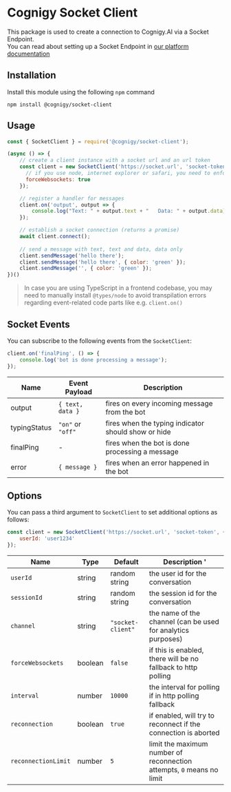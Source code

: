 # Cognigy Socket Client

This package is used to create a connection to Cognigy.AI via a Socket Endpoint.  
You can read about setting up a Socket Endpoint in [our platform documentation](https://docs.cognigy.com/docs/deploy-a-socket-endpoint)

## Installation
Install this module using the following `npm` command
```
npm install @cognigy/socket-client
```

## Usage

```javascript
const { SocketClient } = require('@cognigy/socket-client');

(async () => {
    // create a client instance with a socket url and an url token
    const client = new SocketClient('https://socket.url', 'socket-token', {
      // if you use node, internet explorer or safari, you need to enforce websockets
      forceWebsockets: true
    });

    // register a handler for messages
    client.on('output', output => {
        console.log("Text: " + output.text + "   Data: " + output.data);
    });

    // establish a socket connection (returns a promise)
    await client.connect();
    
    // send a message with text, text and data, data only
    client.sendMessage('hello there');
    client.sendMessage('hello there', { color: 'green' });
    client.sendMessage('', { color: 'green' });
})()
```
> In case you are using TypeScript in a frontend codebase, you may need to manually install `@types/node` to avoid transpilation errors regarding event-related code parts like e.g. `client.on()` 

## Socket Events
You can subscribe to the following events from the `SocketClient`:

```javascript
client.on('finalPing', () => {
    console.log('bot is done processing a message');
});

```
| Name | Event Payload | Description |
| - | - | - |
| output | `{ text, data }` | fires on every incoming message from the bot
| typingStatus | `"on"` or `"off"` | fires when the typing indicator should show or hide
| finalPing | - | fires when the bot is done processing a message
| error | `{ message }` | fires when an error happened in the bot

## Options
You can pass a third argument to `SocketClient` to set additional options as follows:

```javascript
const client = new SocketClient('https://socket.url', 'socket-token', {
    userId: 'user1234'
});
```

| Name | Type | Default | Description '
| - | - | - | - |
| `userId` | string | random string | the user id for the conversation
| `sessionId` | string | random string | the session id for the conversation
| `channel` | string | `"socket-client"` | the name of the channel (can be used for analytics purposes)
| `forceWebsockets` | boolean | `false` | if this is enabled, there will be no fallback to http polling
| `interval` | number | `10000` | the interval for polling if in http polling fallback
| `reconnection` | boolean | `true` | if enabled, will try to reconnect if the connection is aborted
| `reconnectionLimit` | number | `5` | limit the maximum number of reconnection attempts, `0` means no limit

